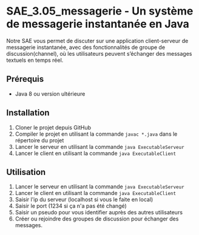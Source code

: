 # SAE_3.05_messagerie - Un système de messagerie instantanée en Java

Notre SAE vous permet de discuter sur une application client-serveur de messagerie instantanée, avec des fonctionnalités de groupe de discussion(channel), où les utilisateurs peuvent s’échanger des messages textuels en temps réel. 

## Prérequis
- Java 8 ou version ultérieure

## Installation
1. Cloner le projet depuis GitHub
2. Compiler le projet en utilisant la commande `javac *.java` dans le répertoire du projet
3. Lancer le serveur en utilisant la commande `java ExecutableServeur`
4. Lancer le client en utilisant la commande `java ExecutableClient`

## Utilisation
1. Lancer le serveur en utilisant la commande `java ExecutableServeur`
2. Lancer le client en utilisant la commande `java ExecutableClient`
3. Saisir l'ip du serveur (localhost si vous le faite en local)
4. Saisir le port (1234 si ça n'a pas été changé)
5. Saisir un pseudo pour vous identifier auprès des autres utilisateurs
6. Créer ou rejoindre des groupes de discussion pour échanger des messages.
